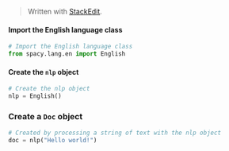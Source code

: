 > Written with [StackEdit](https://stackedit.io/).

#### Import the English language class
```python
# Import the English language class
from spacy.lang.en import English
```
#### Create the `nlp` object
```python
# Create the nlp object
nlp = English()
```
### Create a `Doc` object
```python
# Created by processing a string of text with the nlp object
doc = nlp("Hello world!")
```
<!--stackedit_data:
eyJoaXN0b3J5IjpbMTMxMTUxMzczLDY3NTY2MTQ0Ml19
-->